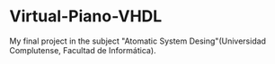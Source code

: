 # Virtual-Piano-VHDL
My final project in the subject "Atomatic System Desing"(Universidad Complutense, Facultad de Informática).
